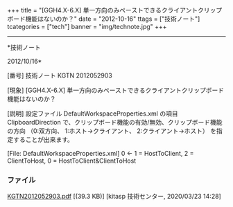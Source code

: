 ﻿+++
title = "[GGH4.X-6.X] 単一方向のみペーストできるクライアントクリップボード機能はないのか？"
date = "2012-10-16"
ttags = ["技術ノート"]
tcategories = ["tech"]
banner = "img/technote.jpg"
+++

-----------------------------------------------------------------------------------------------------------------------------

*技術ノート

2012/10/16*


[番号]
技術ノート KGTN 2012052903

[現象]
[GGH4.X-6.X]
単一方向のみペーストできるクライアントクリップボード機能はないのか？

[説明]
設定ファイル DefaultWorkspaceProperties.xml の項目 ClipboardDirection
で、クリップボード機能の有効/無効、クリップボード機能の方向 （0:双方向、
1:ホスト→クライアント、 2:クライアント→ホスト）
を指定することが出来ます。

[File: DefaultWorkspaceProperties.xml]
<property id="ClipboardDirection" group="ClientAccess"
type="UINT32">
<value>0</value> ← 1 = HostToClient, 2 = ClientToHost, 0 =
HostToClient&ClientToHost
</property>


### ファイル

 
 


[KGTN2012052903.pdf](http://techreport.kitasp.net/attachments/download/4467/KGTN2012052903.pdf)
 [(39.3 KB)] [kitasp 技術センター, 2020/03/23
14:28]


 


 

